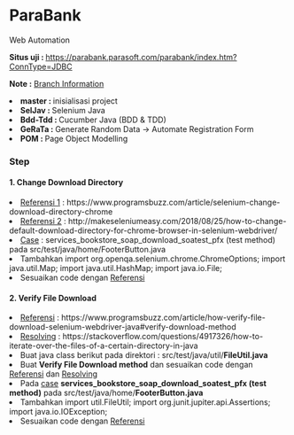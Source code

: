 # ParaBank
Web Automation <br>

<b> Situs uji : </b> https://parabank.parasoft.com/parabank/index.htm?ConnType=JDBC <br>

<b>Note :</b> <u>Branch Information</u>
<li><b>master : </b>inisialisasi project</li>
<li><b>SelJav : </b>Selenium Java</li>
<li><b>Bdd-Tdd : </b>Cucumber Java (BDD & TDD)</li>
<li><b>GeRaTa : </b>Generate Random Data &rarr; Automate Registration Form</li>
<li><b>POM : </b>Page Object Modelling</li>

<h3>Step</h3>
<h4>1. Change Download Directory</h4>
<li><u>Referensi 1</u> : https://www.programsbuzz.com/article/selenium-change-download-directory-chrome</li>
<li><u>Referensi 2</u> : http://makeseleniumeasy.com/2018/08/25/how-to-change-default-download-directory-for-chrome-browser-in-selenium-webdriver/</li>
<li><u>Case</u> : services_bookstore_soap_download_soatest_pfx (test method) pada src/test/java/home/FooterButton.java</li>
<li>Tambahkan import org.openqa.selenium.chrome.ChromeOptions; import java.util.Map; import java.util.HashMap; import java.io.File;</li>
<li>Sesuaikan code dengan <u>Referensi</u></li>

<h4>2. Verify File Download</h4>
<li><u>Referensi</u> : https://www.programsbuzz.com/article/how-verify-file-download-selenium-webdriver-java#verify-download-method</li>
<li><u>Resolving</u> : https://stackoverflow.com/questions/4917326/how-to-iterate-over-the-files-of-a-certain-directory-in-java</li>
<li>Buat java class berikut pada direktori : src/test/java/util/<b>FileUtil.java</b></li>
<li>Buat <b>Verify File Download method</b> dan sesuaikan code dengan <u>Referensi</u> dan <u>Resolving</u></li>
<li>Pada <u>case</u> <b>services_bookstore_soap_download_soatest_pfx (test method)</b> pada src/test/java/home/<b>FooterButton.java</b></li>
<li>Tambahkan import util.FileUtil; import org.junit.jupiter.api.Assertions; import java.io.IOException;</li>
<li>Sesuaikan code dengan <u>Referensi</u></li>